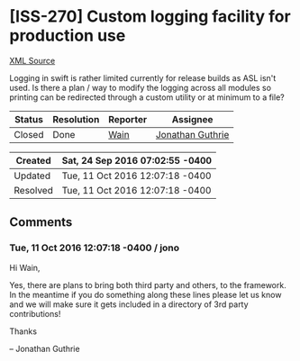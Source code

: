 # [ISS-270] Custom logging facility for production use

[XML Source](../xml/ISS-270.xml)
<p><p>Logging in swift is rather limited currently for release builds as ASL isn't used. Is there a plan / way to modify the logging across all modules so printing can be redirected through a custom utility or at minimum to a file?</p></p>





Status|Resolution|Reporter|Assignee
------|----------|--------|--------
Closed|Done|[Wain](Wain)|[Jonathan Guthrie]($jono)





Created|Sat, 24 Sep 2016 07:02:55 -0400
-------|--------------
Updated|Tue, 11 Oct 2016 12:07:18 -0400
Resolved|Tue, 11 Oct 2016 12:07:18 -0400


## Comments




### Tue, 11 Oct 2016 12:07:18 -0400 / jono 

<p><p>Hi Wain,</p>

<p>Yes, there are plans to bring both third party and others, to the framework. <br/>
In the meantime if you do something along these lines please let us know and we will make sure it gets included in a directory of 3rd party contributions!</p>

<p>Thanks</p>

<p>– Jonathan Guthrie</p></p>


